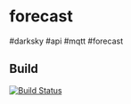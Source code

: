 # forecast
#darksky #api #mqtt #forecast

## Build
[![Build Status](https://travis-ci.org/domminatrix/forecast.svg?branch=master)](https://travis-ci.org/domminatrix/forecast)

